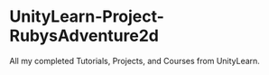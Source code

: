 # UnityLearn-Project-RubysAdventure2d

All my completed Tutorials, Projects, and Courses from UnityLearn.
